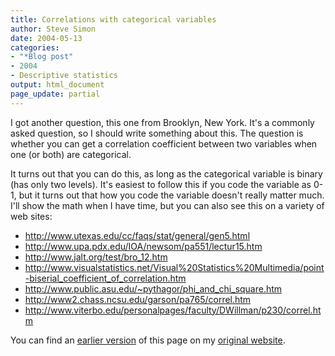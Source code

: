 ```yaml
---
title: Correlations with categorical variables
author: Steve Simon
date: 2004-05-13
categories:
- "*Blog post"
- 2004
- Descriptive statistics
output: html_document
page_update: partial
---
```

I got another question, this one from Brooklyn, New York. It's a
commonly asked question, so I should write something about this. The
question is whether you can get a correlation coefficient between two
variables when one (or both) are categorical.

It turns out that you can do this, as long as the categorical variable
is binary (has only two levels). It's easiest to follow this if you
code the variable as 0-1, but it turns out that how you code the
variable doesn't really matter much. I'll show the math when I have
time, but you can also see this on a variety of web sites:

-   <http://www.utexas.edu/cc/faqs/stat/general/gen5.html>
-   <http://www.upa.pdx.edu/IOA/newsom/pa551/lectur15.htm>
-   <http://www.jalt.org/test/bro_12.htm>
-   <http://www.visualstatistics.net/Visual%20Statistics%20Multimedia/point-biserial_coefficient_of_correlation.htm>
-   <http://www.public.asu.edu/~pythagor/phi_and_chi_square.htm>
-   <http://www2.chass.ncsu.edu/garson/pa765/correl.htm>
-   <http://www.viterbo.edu/personalpages/faculty/DWillman/p230/correl.htm>

You can find an [earlier version](http://www.pmean.com/04/correlations.html) of this page on my [original website](http://www.pmean.com/original_site.html).
